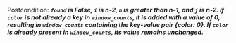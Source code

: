 Postcondition: ***`found` is False, `i` is n-2, `n` is greater than n-1, and `j` is n-2. If `color` is not already a key in `window_counts`, it is added with a value of 0, resulting in `window_counts` containing the key-value pair {color: 0}. If `color` is already present in `window_counts`, its value remains unchanged.***